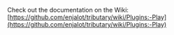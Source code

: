 Check out the documentation on the Wiki:
[https://github.com/enjalot/tributary/wiki/Plugins:-Play](https://github.com/enjalot/tributary/wiki/Plugins:-Play)
